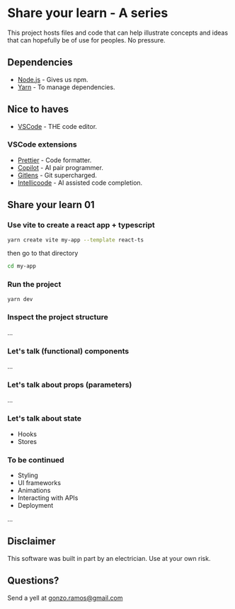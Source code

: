 # Share your learn - A series

This project hosts files and code that can help illustrate concepts and ideas that can hopefully be of use for peoples. No pressure.

## Dependencies

- [Node.js](<https://nodejs.org/en/>) - Gives us npm.
- [Yarn](<https://yarnpkg.com/en/>) - To manage dependencies.

## Nice to haves

- [VSCode](<https://code.visualstudio.com/>) - THE code editor.

### VSCode extensions

- [Prettier](<https://marketplace.visualstudio.com/items?itemName=esbenp.prettier-vscode>) - Code formatter.
- [Copilot](<https://marketplace.visualstudio.com/items?itemName=GitHub.copilot>) - AI pair programmer.
- [Gitlens](<https://marketplace.visualstudio.com/items?itemName=eamodio.gitlens>) - Git supercharged.
- [Intellicoode](<https://marketplace.visualstudio.com/items?itemName=VisualStudioExptTeam.vscodeintellicode>) - AI assisted code completion.


## Share your learn 01

### Use vite to create a react app + typescript

```bash
yarn create vite my-app --template react-ts
```

then go to that directory

```bash
cd my-app
```

### Run the project

```bash
yarn dev
```

### Inspect the project structure

...

### Let's talk (functional) components

...

### Let's talk about props (parameters)

...

### Let's talk about state

- Hooks
- Stores

### To be continued

- Styling
- UI frameworks
- Animations
- Interacting with APIs
- Deployment

...






## Disclaimer

This software was built in part by an electrician. Use at your own risk.

## Questions?

Send a yell at <gonzo.ramos@gmail.com>
